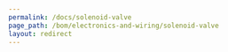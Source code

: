 ```yaml
---
permalink: /docs/solenoid-valve
page_path: /bom/electronics-and-wiring/solenoid-valve
layout: redirect
---
```

